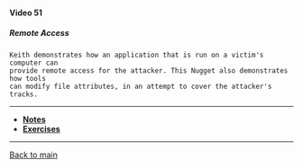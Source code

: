 #### Video 51

##### Remote Access

```
Keith demonstrates how an application that is run on a victim's computer can
provide remote access for the attacker. This Nugget also demonstrates how tools
can modify file attributes, in an attempt to cover the attacker's tracks.
```

---

- **[Notes](notes.md)**
- **[Exercises](exercises.md)**

---

[Back to main](https://github.com/rot0xd/CBTNuggets/blob/master/CEHv9/README.md)

